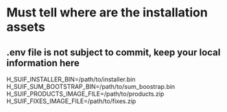# Must tell where are the installation assets

## .env file is not subject to commit, keep your local information here

H_SUIF_INSTALLER_BIN=/path/to/installer.bin
H_SUIF_SUM_BOOTSTRAP_BIN=/path/to/sum_boostrap.bin
H_SUIF_PRODUCTS_IMAGE_FILE=/path/to/products.zip
H_SUIF_FIXES_IMAGE_FILE=/path/to/fixes.zip
